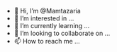 - 👋 Hi, I’m @Mamtazaria
- 👀 I’m interested in ...
- 🌱 I’m currently learning ...
- 💞️ I’m looking to collaborate on ...
- 📫 How to reach me ...

<!---
Mamtazaria/Mamtazaria is a ✨ special ✨ repository because its `README.md` (this file) appears on your GitHub profile.
You can click the Preview link to take a look at your changes.
--->
